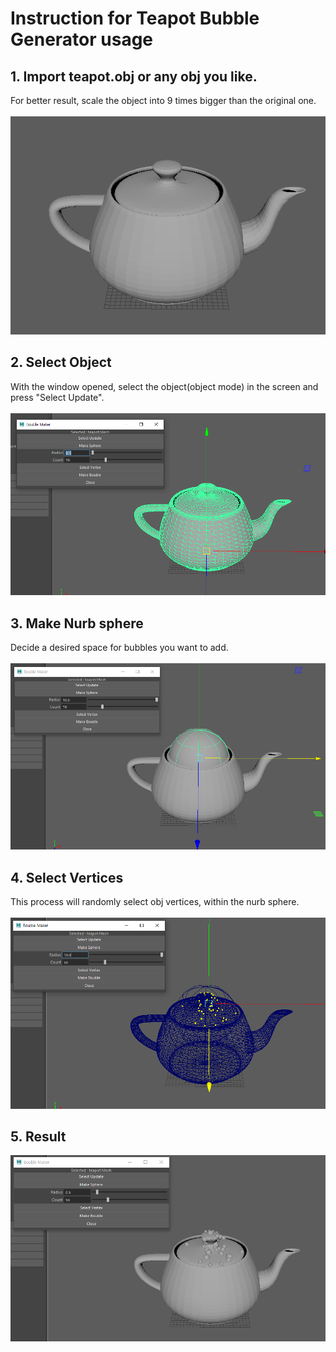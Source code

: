 # Instruction for Teapot Bubble Generator usage

## 1. Import teapot.obj or any obj you like.  
For better result, scale the object into 9 times bigger than the original one. <br>    
![Importing teapot](./img/1.PNG)  
  

## 2. Select Object  
With the window opened, select the object(object mode) in the screen and press "Select Update". <br>   
![Selecting object](./img/2.PNG)


## 3. Make Nurb sphere
Decide a desired space for bubbles you want to add. <br>   
![Make a range for bubbles](./img/3.PNG)  


## 4. Select Vertices
This process will randomly select obj vertices, within the nurb sphere. <br>  
![Random vertices selection](./img/4.PNG)  


## 5. Result
![Random vertices selection](./img/5.PNG) 
